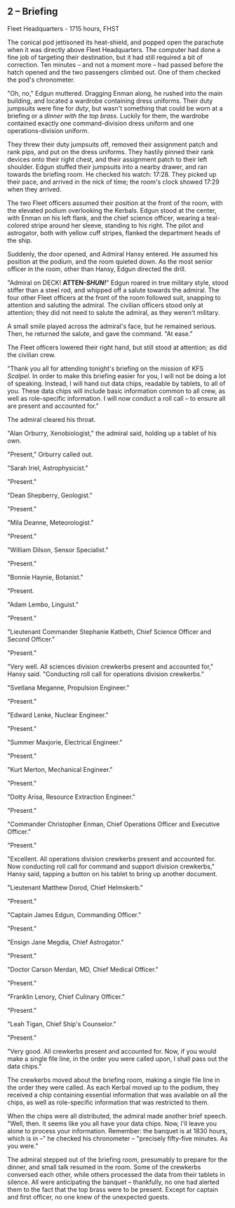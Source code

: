 ## 2 – Briefing

Fleet Headquarters - 1715 hours, FHST

The conical pod jettisoned its heat-shield, and popped open the parachute when it was directly above Fleet Headquarters. The computer had done a fine job of targeting their destination, but it had still required a bit of correction. Ten minutes – and not a moment more – had passed before the hatch opened and the two passengers climbed out. One of them checked the pod&#39;s chronometer.

&quot;Oh, no,&quot; Edgun muttered. Dragging Enman along, he rushed into the main building, and located a wardrobe containing dress uniforms. Their duty jumpsuits were fine for _duty_, but wasn&#39;t something that could be worn at a briefing or a _dinner with the top brass_. Luckily for them, the wardrobe contained exactly one command-division dress uniform and one operations-division uniform.

They threw their duty jumpsuits off, removed their assignment patch and rank pips, and put on the dress uniforms. They hastily pinned their rank devices onto their right chest, and their assignment patch to their left shoulder. Edgun stuffed their jumpsuits into a nearby drawer, and ran towards the briefing room. He checked his watch: 17:28. They picked up their pace, and arrived in the nick of time; the room&#39;s clock showed 17:29 when they arrived.

The two Fleet officers assumed their position at the front of the room, with the elevated podium overlooking the Kerbals. Edgun stood at the center, with Enman on his left flank, and the chief science officer, wearing a teal-colored stripe around her sleeve, standing to his right. The pilot and astrogator, both with yellow cuff stripes, flanked the department heads of the ship.

Suddenly, the door opened, and Admiral Hansy entered. He assumed his position at the podium, and the room quieted down. As the most senior officer in the room, other than Hansy, Edgun directed the drill.

&quot;Admiral on DECK! **ATTEN-*SHUN!***&quot; Edgun roared in true military style, stood stiffer than a steel rod, and whipped off a salute towards the admiral. The four other Fleet officers at the front of the room followed suit, snapping to attention and saluting the admiral. The civilian officers stood only at attention; they did not need to salute the admiral, as they weren&#39;t military.

A small smile played across the admiral&#39;s face, but he remained serious. Then, he returned the salute, and gave the command. &quot;At ease.&quot;

The Fleet officers lowered their right hand, but still stood at attention; as did the civilian crew.

&quot;Thank you all for attending tonight&#39;s briefing on the mission of KFS _Scalpel_. In order to make this briefing easier for you, I will not be doing a lot of speaking. Instead, I will hand out data chips, readable by tablets, to all of you. These data chips will include basic information common to all crew, as well as role-specific information. I will now conduct a roll call – to ensure all are present and accounted for.&quot;

The admiral cleared his throat.

&quot;Alan Orburry, Xenobiologist,&quot; the admiral said, holding up a tablet of his own.

&quot;Present,&quot; Orburry called out.

&quot;Sarah Iriel, Astrophysicist.&quot;

&quot;Present.&quot;

&quot;Dean Shepberry, Geologist.&quot;

&quot;Present.&quot;

&quot;Mila Deanne, Meteorologist.&quot;

&quot;Present.&quot;

&quot;William Dilson, Sensor Specialist.&quot;

&quot;Present.&quot;

&quot;Bonnie Haynie, Botanist.&quot;

&quot;Present.

&quot;Adam Lembo, Linguist.&quot;

&quot;Present.&quot;

&quot;Lieutenant Commander Stephanie Katbeth, Chief Science Officer and Second Officer.&quot;

&quot;Present.&quot;

&quot;Very well. All sciences division crewkerbs present and accounted for,&quot; Hansy said. &quot;Conducting roll call for operations division crewkerbs.&quot;

&quot;Svetlana Meganne, Propulsion Engineer.&quot;

&quot;Present.&quot;

&quot;Edward Lenke, Nuclear Engineer.&quot;

&quot;Present.&quot;

&quot;Summer Maxjorie, Electrical Engineer.&quot;

&quot;Present.&quot;

&quot;Kurt Merton, Mechanical Engineer.&quot;

&quot;Present.&quot;

&quot;Dotty Arisa, Resource Extraction Engineer.&quot;

&quot;Present.&quot;

&quot;Commander Christopher Enman, Chief Operations Officer and Executive Officer.&quot;

&quot;Present.&quot;

&quot;Excellent. All operations division crewkerbs present and accounted for. Now conducting roll call for command and support division crewkerbs,&quot; Hansy said, tapping a button on his tablet to bring up another document.

&quot;Lieutenant Matthew Dorod, Chief Helmskerb.&quot;

&quot;Present.&quot;

&quot;Captain James Edgun, Commanding Officer.&quot;

&quot;Present.&quot;

&quot;Ensign Jane Megdia, Chief Astrogator.&quot;

&quot;Present.&quot;

&quot;Doctor Carson Merdan, MD, Chief Medical Officer.&quot;

&quot;Present.&quot;

&quot;Franklin Lenory, Chief Culinary Officer.&quot;

&quot;Present.&quot;

&quot;Leah Tigan, Chief Ship&#39;s Counselor.&quot;

&quot;Present.&quot;

&quot;Very good. All crewkerbs present and accounted for. Now, if you would make a single file line, in the order you were called upon, I shall pass out the data chips.&quot;

The crewkerbs moved about the briefing room, making a single file line in the order they were called. As each Kerbal moved up to the podium, they received a chip containing essential information that was available on all the chips, as well as role-specific information that was restricted to them.

When the chips were all distributed, the admiral made another brief speech. &quot;Well, then. It seems like you all have your data chips. Now, I&#39;ll leave you alone to process your information. Remember: the banquet is at 1830 hours, which is in –&quot; he checked his chronometer – &quot;precisely fifty-five minutes. As you were.&quot;

The admiral stepped out of the briefing room, presumably to prepare for the dinner, and small talk resumed in the room. Some of the crewkerbs conversed each other, while others processed the data from their tablets in silence. All were anticipating the banquet – thankfully, no one had alerted them to the fact that the top brass were to be present. Except for captain and first officer, no one knew of the unexpected guests.

